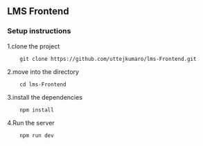 ## LMS Frontend
### Setup instructions

1.clone the project 

```   
    git clone https://github.com/uttejkumaro/lms-Frontend.git
```

2.move into the directory

```
    cd lms-Frontend
```

3.install the dependencies

```
    npm install
```

4.Run the server 

```
    npm run dev
```






